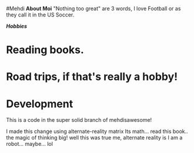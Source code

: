 #Mehdi
**About Moi**
"Nothing too great" are 3 words, I love Football or as they call it in the US Soccer.

**_Hobbies_**
# Reading books.
# Road trips, if that's really a hobby!
# Development


This is a code in the super solid branch of mehdisawesome!



I made this change using alternate-reality matrix
Its math... read this book.. the magic of thinking big!
well this was true me, alternate reality is I am a robot... maybe... lol



